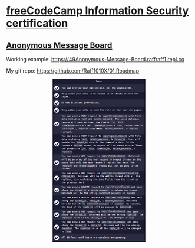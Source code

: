 # [freeCodeCamp Information Security certification](https://www.freecodecamp.org/learn/information-security/)

## [Anonymous Message Board](https://www.freecodecamp.org/learn/information-security/information-security-projects/anonymous-message-board)

Working example: https://49Anonymous-Message-Board.raffraff1.repl.co

My git repo: https://github.com/Raff1010X/01.Roadmap

<p align="center">
<img src="./images/1.png" alt="example image" width=50%">
</p>
